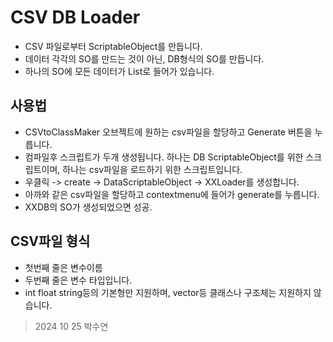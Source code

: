 # CSV DB Loader
- CSV 파일로부터 ScriptableObject를 만듭니다.
- 데이터 각각의 SO를 만드는 것이 아닌, DB형식의 SO를 만듭니다.
- 하나의 SO에 모든 데이터가 List로 들어가 있습니다.

## 사용법
- CSVtoClassMaker 오브젝트에 원하는 csv파일을 할당하고 Generate 버튼을 누릅니다.
- 컴파일후 스크립트가 두개 생성됩니다. 하나는 DB ScriptableObject를 위한 스크립트이며, 하나는 csv파일을 로드하기 위한 스크립트입니다.
- 우클릭 -> create -> DataScriptableObject -> XXLoader를 생성합니다.
- 아까와 같은 csv파일을 할당하고 contextmenu에 들어가 generate를 누릅니다.
- XXDB의 SO가 생성되었으면 성공.

## CSV파일 형식
- 첫번째 줄은 변수이름
- 두번째 줄은 변수 타입입니다.
- int float string등의 기본형만 지원하며, vector등 클래스나 구조체는 지원하지 않습니다.


> 2024 10 25 
> 박수연
